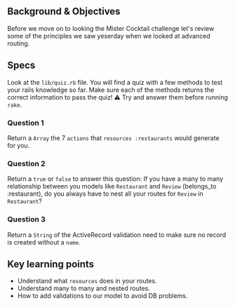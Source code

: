 ## Background & Objectives

Before we move on to looking the Mister Cocktail challenge let's review some of the principles we saw yeserday when we looked at advanced routing.

## Specs

Look at the `lib/quiz.rb` file. You will find a quiz with a few methods
to test your rails knowledge so far. Make sure each of the methods returns
the correct information to pass the quiz!
⚠️ Try and answer them before running `rake`.

### Question 1

Return a `Array` the 7 `actions` that `resources :restaurants` would generate for you.

### Question 2

Return a `true` or `false` to answer this question:
If you have a many to many relationship between you models like `Restaurant` and `Review` (belongs_to :restaurant), do you always have to nest all your routes for `Review` in `Restaurant`?

### Question 3

Return a `String` of the ActiveRecord validation need to make sure no record is created without a `name`.


## Key learning points

- Understand what `resources` does in your routes.
- Understand many to many and nested routes.
- How to add validations to our model to avoid DB problems.

